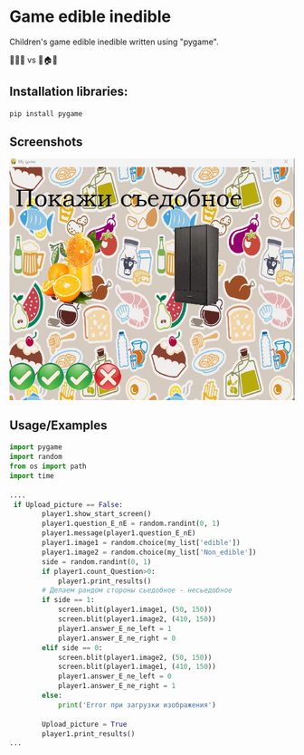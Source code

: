 
# Game edible inedible 

Children's game edible inedible written using "pygame". 

🍎🍒🥖  vs 🔨🏠🐯


## Installation libraries:

```python
pip install pygame
```
    
## Screenshots

![App Screenshot](screenshot/pic1.png)




## Usage/Examples

```python
import pygame
import random
from os import path
import time

....
 if Upload_picture == False:
        player1.show_start_screen()
        player1.question_E_nE = random.randint(0, 1)
        player1.message(player1.question_E_nE)
        player1.image1 = random.choice(my_list['edible'])
        player1.image2 = random.choice(my_list['Non_edible'])
        side = random.randint(0, 1)
        if player1.count_Question>0:
            player1.print_results()
        # Делаем рандом стороны сьедобное - несьедобное
        if side == 1:
            screen.blit(player1.image1, (50, 150))
            screen.blit(player1.image2, (410, 150))
            player1.answer_E_ne_left = 1
            player1.answer_E_ne_right = 0
        elif side == 0:
            screen.blit(player1.image2, (50, 150))
            screen.blit(player1.image1, (410, 150))
            player1.answer_E_ne_left = 0
            player1.answer_E_ne_right = 1
        else:
            print('Error при загрузки изображения')

        Upload_picture = True
        player1.print_results()
...
```
